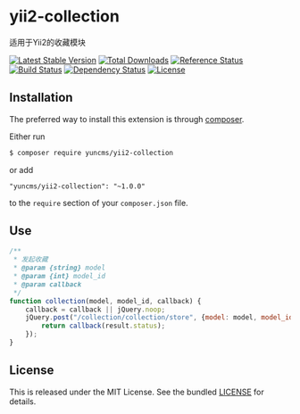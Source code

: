 # yii2-collection

适用于Yii2的收藏模块

[![Latest Stable Version](https://poser.pugx.org/yuncms/yii2-collection/v/stable.png)](https://packagist.org/packages/yuncms/yii2-collection)
[![Total Downloads](https://poser.pugx.org/yuncms/yii2-collection/downloads.png)](https://packagist.org/packages/yuncms/yii2-collection)
[![Reference Status](https://www.versioneye.com/php/yuncms:yii2-collection/reference_badge.svg)](https://www.versioneye.com/php/yuncms:yii2-collection/references)
[![Build Status](https://img.shields.io/travis/yiisoft/yii2-collection.svg)](http://travis-ci.org/yuncms/yii2-collection)
[![Dependency Status](https://www.versioneye.com/php/yuncms:yii2-collection/dev-master/badge.png)](https://www.versioneye.com/php/yuncms:yii2-collection/dev-master)
[![License](https://poser.pugx.org/yuncms/yii2-collection/license.svg)](https://packagist.org/packages/yuncms/yii2-collection)

## Installation

The preferred way to install this extension is through [composer](http://getcomposer.org/download/).

Either run

```bash
$ composer require yuncms/yii2-collection
```

or add

```
"yuncms/yii2-collection": "~1.0.0"
```

to the `require` section of your `composer.json` file.

## Use

```js
/**
 * 发起收藏
 * @param {string} model
 * @param {int} model_id
 * @param callback
 */
function collection(model, model_id, callback) {
    callback = callback || jQuery.noop;
    jQuery.post("/collection/collection/store", {model: model, model_id: model_id}, function (result) {
        return callback(result.status);
    });
}
```

## License

This is released under the MIT License. See the bundled [LICENSE](LICENSE.md)
for details.